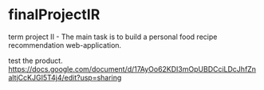 # finalProjectIR
term project II - The main task is to build a personal food recipe recommendation web-application.

test the product.
https://docs.google.com/document/d/17AyOo62KDI3mOpUBDCciLDcJhfZnaltjCcKJGI5T4j4/edit?usp=sharing
